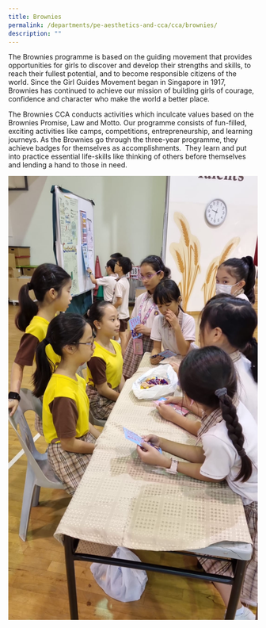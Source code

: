 ```yaml
---
title: Brownies
permalink: /departments/pe-aesthetics-and-cca/cca/brownies/
description: ""
---
```

The Brownies programme is based on the guiding movement that provides opportunities for girls to discover and develop their strengths and skills, to reach their fullest potential, and to become responsible citizens of the world. Since the Girl Guides Movement began in Singapore in 1917, Brownies has continued to achieve our mission of building girls of courage, confidence and character who make the world a better place.&nbsp;

The Brownies CCA conducts activities which inculcate values based on the Brownies Promise, Law and Motto. Our programme consists of fun-filled, exciting activities like camps, competitions, entrepreneurship, and learning journeys. As the Brownies go through the three-year programme, they achieve badges for themselves as accomplishments.&nbsp; They learn and put into practice essential life-skills like thinking of others before themselves and lending a hand to those in need.

![](/images/brownies2.jpeg)